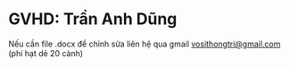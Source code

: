 # GVHD: Trần Anh Dũng
Nếu cần file .docx để chỉnh sửa liên hệ qua gmail vosithongtri@gmail.com (phí hạt dẻ 20 cành)
